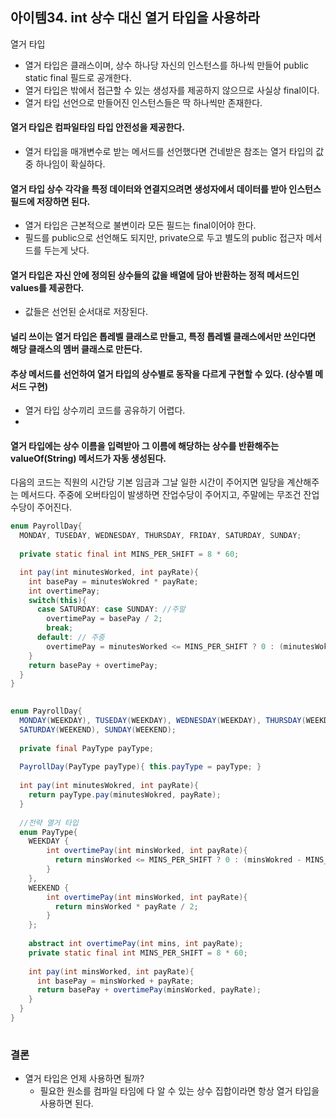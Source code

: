 ## 아이템34. int 상수 대신 열거 타입을 사용하라

열거 타입
- 열거 타입은 클래스이며, 상수 하나당 자신의 인스턴스를 하나씩 만들어 public static final 필드로 공개한다.
- 열거 타입은 밖에서 접근할 수 있는 생성자를 제공하지 않으므로 사실상 final이다.
- 열거 타입 선언으로 만들어진 인스턴스들은 딱 하나씩만 존재한다.

#### 열거 타입은 컴파일타임 타입 안전성을 제공한다.
- 열거 타입을 매개변수로 받는 메서드를 선언했다면 건네받은 참조는 열거 타입의 값 중 하나임이 확실하다.

#### 열거 타입 상수 각각을 특정 데이터와 연결지으려면 생성자에서 데이터를 받아 인스턴스 필드에 저장하면 된다.
- 열거 타입은 근본적으로 불변이라 모든 필드는 final이어야 한다.
- 필드를 public으로 선언해도 되지만, private으로 두고 별도의 public 접근자 메서드를 두는게 낫다.

#### 열거 타입은 자신 안에 정의된 상수들의 값을 배열에 담아 반환하는 정적 메서드인 values를 제공한다.
- 값들은 선언된 순서대로 저장된다.

#### 널리 쓰이는 열거 타입은 톱레벨 클래스로 만들고, 특정 톱레벨 클래스에서만 쓰인다면 해당 클래스의 멤버 클래스로 만든다.

#### 추상 메서드를 선언하여 열거 타입의 상수별로 동작을 다르게 구현할 수 있다. (상수별 메서드 구현)
- 열거 타입 상수끼리 코드를 공유하기 어렵다.
- 
#### 열거 타입에는 상수 이름을 입력받아 그 이름에 해당하는 상수를 반환해주는 valueOf(String) 메서드가 자동 생성된다.


다음의 코드는 직원의 시간당 기본 임금과 그날 일한 시간이 주어지면 일당을 계산해주는 메서드다. 주중에 오버타임이 발생하면 잔업수당이 주어지고, 주말에는 무조건 잔업수당이 주어진다.

```java
enum PayrollDay{
  MONDAY, TUSEDAY, WEDNESDAY, THURSDAY, FRIDAY, SATURDAY, SUNDAY;
  
  private static final int MINS_PER_SHIFT = 8 * 60;

  int pay(int minutesWorked, int payRate){
    int basePay = minutesWokred * payRate;
    int overtimePay;
    switch(this){
      case SATURDAY: case SUNDAY: //주말
        overtimePay = basePay / 2;
        break;
      default: // 주중
        overtimePay = minutesWorked <= MINS_PER_SHIFT ? 0 : (minutesWokred - MINS_PER_SHIFT) * payRate / 2;
    }
    return basePay + overtimePay;
  }
}
  
```



```java
enum PayrollDay{
  MONDAY(WEEKDAY), TUSEDAY(WEEKDAY), WEDNESDAY(WEEKDAY), THURSDAY(WEEKDAY), FRIDAY(WEEKDAY), 
  SATURDAY(WEEKEND), SUNDAY(WEEKEND);
  
  private final PayType payType;
  
  PayrollDay(PayType payType){ this.payType = payType; }
  
  int pay(int minutesWokred, int payRate){
    return payType.pay(minutesWokred, payRate);
  }
  
  //전략 열거 타입
  enum PayType{
    WEEKDAY {
        int overtimePay(int minsWorked, int payRate){
          return minsWorked <= MINS_PER_SHIFT ? 0 : (minsWokred - MINS_PER_SHIFT) * payRate / 2;
        }
    },
    WEEKEND {
        int overtimePay(int minsWorked, int payRate){
          return minsWorked * payRate / 2;
        }    
    };
    
    abstract int overtimePay(int mins, int payRate);
    private static final int MINS_PER_SHIFT = 8 * 60;
    
    int pay(int minsWorked, int payRate){
      int basePay = minsWorked + payRate;
      return basePay + overtimePay(minsWorked, payRate);
    }
  }
}
  
```



### 결론
- 열거 타입은 언제 사용하면 될까? 
  - 필요한 원소를 컴파일 타임에 다 알 수 있는 상수 집합이라면 항상 열거 타입을 사용하면 된다. 
